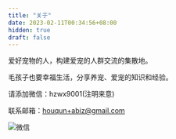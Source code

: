 ```yaml
---
title: "关于"
date: 2023-02-11T00:34:56+08:00
hidden: true
draft: false
---
```


爱好宠物的人，构建爱宠的人群交流的集散地。

毛孩子也要幸福生活，分享养宠、爱宠的知识和经验。

请添加微信：hzwx9001(注明来意)

联系邮箱：houqun+abiz@gmail.com

![微信](/images/hzwx9001.jpg)


